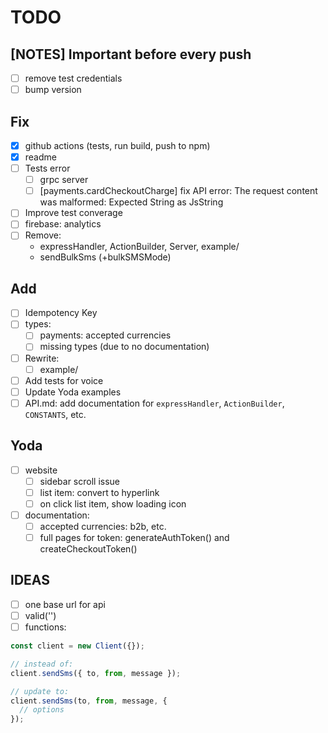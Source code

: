 # TODO

## [NOTES] Important before every push

- [ ] remove test credentials
- [ ] bump version

## Fix

- [x] github actions (tests, run build, push to npm)
- [x] readme
- [ ] Tests error
  - [ ] grpc server
  - [ ] [payments.cardCheckoutCharge] fix API error: The request content was malformed: Expected String as JsString
- [ ] Improve test converage
- [ ] firebase: analytics
- [ ] Remove:
  - expressHandler, ActionBuilder, Server, example/
  - sendBulkSms (+bulkSMSMode)

## Add

- [ ] Idempotency Key
- [ ] types:
  - [ ] payments: accepted currencies
  - [ ] missing types (due to no documentation)
- [ ] Rewrite:
  - [ ] example/
- [ ] Add tests for voice
- [ ] Update Yoda examples
- [ ] API.md: add documentation for `expressHandler`, `ActionBuilder`, `CONSTANTS`, etc.

## Yoda

- [ ] website
  - [ ] sidebar scroll issue
  - [ ] list item: convert to hyperlink
  - [ ] on click list item, show loading icon
- [ ] documentation:
  - [ ] accepted currencies: b2b, etc.
  - [ ] full pages for token: generateAuthToken() and createCheckoutToken()

## IDEAS

- [ ] one base url for api
- [ ] valid('')
- [ ] functions:

```js
const client = new Client({});

// instead of:
client.sendSms({ to, from, message });

// update to:
client.sendSms(to, from, message, {
  // options
});
```
